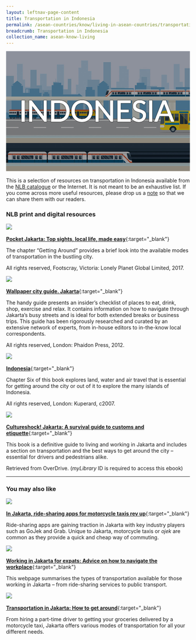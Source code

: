 ```yaml
---
layout: leftnav-page-content
title: Transportation in Indonesia
permalink: /asean-countries/know/living-in-asean-countries/transportation-in-Indonesia/
breadcrumb: Transportation in Indonesia
collection_name: asean-know-living
---
```


<img src="/images/asean-living/Transportation-Indonesia.jpg" alt="Transportation Indonesia banner" style="width:800px;" />

 This is a selection of resources on transportation in Indonesia available from the [NLB catalogue](http://catalogue.nlb.gov.sg/) or the Internet.  It is not meant to be an exhaustive list. If you come across more useful resources, please drop us a [note](https://www.eyeonasia.gov.sg/contact-us/) so that we can share them with our readers.

### **NLB print and digital resources**

<img src="/images/book-covers/Pocket-Jakarta-Top-sights-local-life-made-easy.png" style="width:150px;" />

[**Pocket Jakarta: Top sights, local life, made easy**](http://eservice.nlb.gov.sg/item_holding.aspx?bid=202942171){:target="_blank"}

The chapter “Getting Around” provides a brief look into the available modes of transportation in the bustling city.

All rights reserved, Footscray, Victoria: Lonely Planet Global Limited, 2017.

<img src="/images/book-covers/Wallpaper-city-guide-Jakarta.png" style="width:150px;" />

[**Wallpaper city guide. Jakarta**](http://eservice.nlb.gov.sg/item_holding.aspx?bid=200177392){:target="_blank"}

The handy guide presents an insider’s checklist of places to eat, drink, shop, exercise and relax. It contains information on how to navigate through Jakarta’s busy streets and is ideal for both extended breaks or business trips. This guide has been rigorously researched and curated by an extensive network of experts, from in-house editors to in-the-know local correspondents.

All rights reserved, London: Phaidon Press, 2012.

<img src="/images/book-covers/Indonesia-Guide.jpg" style="width:150px;" />

[**Indonesia**](http://eservice.nlb.gov.sg/item_holding.aspx?bid=12872461){:target="_blank"}

Chapter Six of this book explores land, water and air travel that is essential for getting around the city or out of it to explore the many islands of Indonesia.

All rights reserved, London: Kuperard, c2007.

<img src="/images/book-covers/Cultureshock-Jakarta.jpg" style="width:150px;" />

[**Cultureshock! Jakarta: A survival guide to customs and etiquette**](https://nlb.overdrive.com/media/2153BA72-BC54-4781-AF08-51A2CF6901A4){:target="_blank"}

This book is a definitive guide to living and working in Jakarta and includes a section on transportation and the best ways to get around the city – essential for drivers and pedestrians alike.

Retrieved from OverDrive. (*myLibrary* ID is required to access this ebook)

---

### **You may also like**

<img src="/images/resources/Article 4.jpg" style="width:180px;" />

[**In Jakarta, ride-sharing apps for motorcycle taxis rev up**](https://www.wsj.com/articles/in-jakarta-ride-sharing-apps-for-motorcycle-taxis-rev-up-1447899407){:target="_blank"}

Ride-sharing apps are gaining traction in Jakarta with key industry players such as GoJek and Grab. Unique to Jakarta, motorcycle taxis or *ojek* are common as they provide a quick and cheap way of commuting.

<img src="/images/resources/Article 1.jpg" style="width:180px;" />

[**Working in Jakarta for expats: Advice on how to navigate the workplace**](http://thehoneycombers.com/jakarta/working-in-jakarta-for-expats-advice-on-how-to-navigate-the-workplace/){:target="_blank"}

This webpage summarises the types of transportation available for those working in Jakarta – from ride-sharing services to public transport.

<img src="/images/resources/Article 2.jpg" style="width:180px;" />

[**Transportation in Jakarta: How to get around**](http://thehoneycombers.com/jakarta/transportation-in-jakarta-how-to-get-around/){:target="_blank"}

From hiring a part-time driver to getting your groceries delivered by a motorcycle taxi, Jakarta offers various modes of transportation for all your different needs.